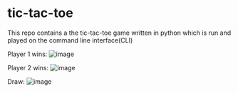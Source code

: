 # tic-tac-toe
This repo contains a the tic-tac-toe game written in python which is run and played on the command line interface(CLI)



Player 1 wins:
![image](https://user-images.githubusercontent.com/96857630/168550264-34859ae8-6aa3-4295-803e-01f0414c4c2b.png)

Player 2 wins:
![image](https://user-images.githubusercontent.com/96857630/168550731-3b3762bf-621f-4c33-ab19-dc15ae3c3d60.png)


Draw:
![image](https://user-images.githubusercontent.com/96857630/168551215-fd81d159-d32e-40d7-8b42-8d896217f875.png)




